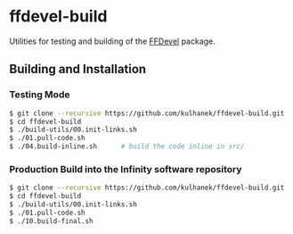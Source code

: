 # ffdevel-build
Utilities for testing and building of the [FFDevel](https://github.com/kulhanek/ffdevel) package.

## Building and Installation

### Testing Mode
```bash
$ git clone --recursive https://github.com/kulhanek/ffdevel-build.git
$ cd ffdevel-build
$ ./build-utils/00.init-links.sh
$ ./01.pull-code.sh
$ ./04.build-inline.sh      # build the code inline in src/
```

### Production Build into the Infinity software repository
```bash
$ git clone --recursive https://github.com/kulhanek/ffdevel-build.git
$ cd ffdevel-build
$ ./build-utils/00.init-links.sh
$ ./01.pull-code.sh
$ ./10.build-final.sh
```

